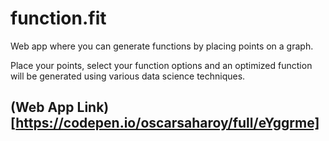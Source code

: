 # function.fit

Web app where you can generate functions by placing points on a graph.

Place your points, select your function options and an optimized function will be generated using various data science techniques.

## (Web App Link)[https://codepen.io/oscarsaharoy/full/eYggrme]
